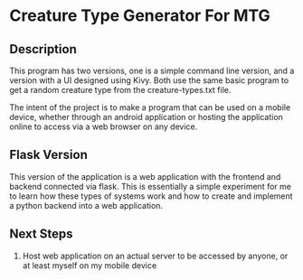 # Creature Type Generator For MTG

## Description

This program has two versions, one is a simple command line version, and a version with a UI designed using Kivy. Both use the same basic program to get a random creature type from the creature-types.txt file.

The intent of the project is to make a program that can be used on a mobile device, whether through an android application or hosting the application online to access via a web browser on any device.

## Flask Version

This version of the application is a web application with the frontend and backend connected via flask. This is essentially a simple experiment for me to learn how these types of systems work and how to create and implement a python backend into a web application.

## Next Steps

1. Host web application on an actual server to be accessed by anyone, or at least myself on my mobile device
